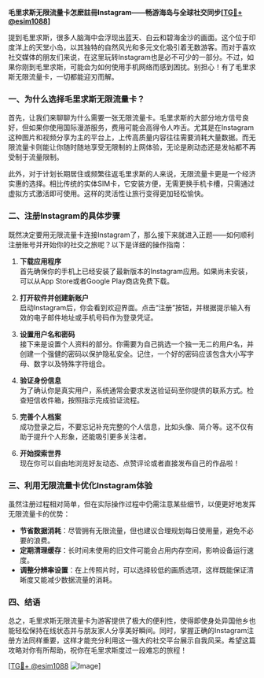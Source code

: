**毛里求斯无限流量卡怎麽註冊Instagram——畅游海岛与全球社交同步[[TG💪+ @esim1088](https://t.me/s/esim1088)]**

提到毛里求斯，很多人脑海中会浮现出蓝天、白云和碧海金沙的画面。这个位于印度洋上的天堂小岛，以其独特的自然风光和多元文化吸引着无数游客。而对于喜欢社交媒体的朋友们来说，在这里玩转Instagram也是必不可少的一部分。不过，如果你刚到毛里求斯，可能会为如何使用手机网络而感到困扰。别担心！有了毛里求斯无限流量卡，一切都能迎刃而解。

### 一、为什么选择毛里求斯无限流量卡？

首先，让我们来聊聊为什么需要一张无限流量卡。毛里求斯的大部分地方信号良好，但如果你使用国际漫游服务，费用可能会高得令人咋舌。尤其是在Instagram这种图片和视频分享为主的平台上，上传高质量内容往往需要消耗大量数据。而无限流量卡则能让你随时随地享受无限制的上网体验，无论是刷动态还是发帖都不再受制于流量限制。

此外，对于计划长期居住或频繁往返毛里求斯的人来说，无限流量卡更是一个经济实惠的选择。相比传统的实体SIM卡，它安装方便，无需更换手机卡槽，只需通过虚拟方式激活即可使用。这样的灵活性让旅行变得更加轻松愉快。

### 二、注册Instagram的具体步骤

既然决定要用无限流量卡连接Instagram了，那么接下来就进入正题——如何顺利注册账号并开始你的社交之旅呢？以下是详细的操作指南：

1. **下载应用程序**  
   首先确保你的手机上已经安装了最新版本的Instagram应用。如果尚未安装，可以从App Store或者Google Play商店免费下载。

2. **打开软件并创建新账户**  
   启动Instagram后，你会看到欢迎界面。点击“注册”按钮，并根据提示输入有效的电子邮件地址或手机号码作为登录凭证。

3. **设置用户名和密码**  
   接下来是设置个人资料的部分。你需要为自己挑选一个独一无二的用户名，并创建一个强健的密码以保护隐私安全。记住，一个好的密码应该包含大小写字母、数字以及特殊字符组合。

4. **验证身份信息**  
   为了确认你是真实用户，系统通常会要求发送验证码至你提供的联系方式。检查短信收件箱，按照指示完成验证流程。

5. **完善个人档案**  
   成功登录之后，不要忘记补充完整的个人信息，比如头像、简介等。这不仅有助于提升个人形象，还能吸引更多关注者。

6. **开始探索世界**  
   现在你可以自由地浏览好友动态、点赞评论或者直接发布自己的作品啦！

### 三、利用无限流量卡优化Instagram体验

虽然注册过程相对简单，但在实际操作过程中仍需注意某些细节，以便更好地发挥无限流量卡的优势：

- **节省数据消耗**：尽管拥有无限流量，但也建议合理规划每日使用量，避免不必要的浪费。
- **定期清理缓存**：长时间未使用的旧文件可能会占用内存空间，影响设备运行速度。
- **调整分辨率设置**：在上传照片时，可以选择较低的画质选项，这样既能保证清晰度又能减少数据流量的消耗。

### 四、结语

总之，毛里求斯无限流量卡为游客提供了极大的便利性，使得即使身处异国他乡也能轻松保持在线状态并与朋友家人分享美好瞬间。同时，掌握正确的Instagram注册方法同样重要，这样才能充分利用这一强大的社交平台展示自我风采。希望这篇攻略对你有所帮助，祝你在毛里求斯度过一段难忘的旅程！

[[TG💪+ @esim1088](https://t.me/s/esim1088) ![Image](https://i.postimg.cc/4NQfJmqS/Snipaste-2025-05-13-00-14-12.png)]